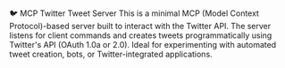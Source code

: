 🐦 MCP Twitter Tweet Server
This is a minimal MCP (Model Context Protocol)-based server built to interact with the Twitter API. The server listens for client commands and creates tweets programmatically using Twitter's API (OAuth 1.0a or 2.0). Ideal for experimenting with automated tweet creation, bots, or Twitter-integrated applications.
